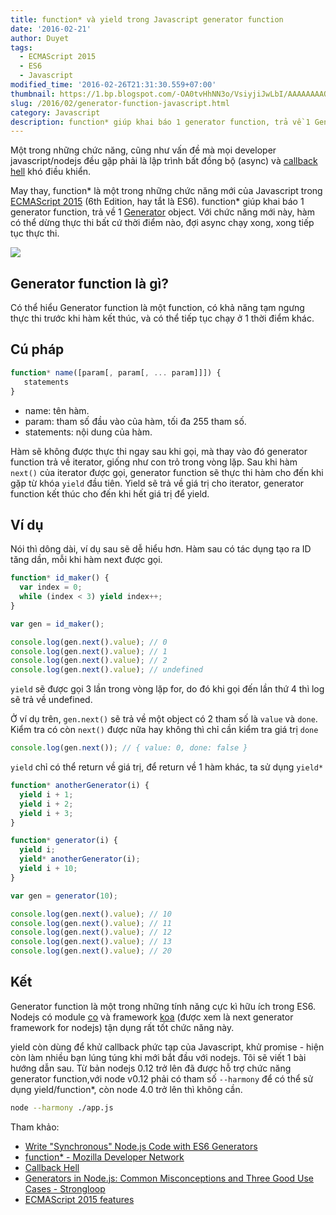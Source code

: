 ```yaml
---
title: function* và yield trong Javascript generator function
date: '2016-02-21'
author: Duyet
tags:
  - ECMAScript 2015
  - ES6
  - Javascript
modified_time: '2016-02-26T21:31:30.559+07:00'
thumbnail: https://1.bp.blogspot.com/-OA0tvHhNN3o/VsiyjiJwLbI/AAAAAAAAQAo/IugUE3zNbrY/s1600/generator-function.png
slug: /2016/02/generator-function-javascript.html
category: Javascript
description: function* giúp khai báo 1 generator function, trả về 1 Generator object. Với chức năng mới này, hàm có thể dừng thực thi bất cứ thời điểm nào, đợi async chạy xong, xong tiếp tục thực thi.
---
```


Một trong những chức năng, cũng như vấn đề mà mọi developer javascript/nodejs đều gặp phải là lập trình bất đồng bộ (async) và [callback hell](http://callbackhell.com/) khó điều khiển.

May thay, function* là một trong những chức năng mới của Javascript trong [ECMAScript 2015](https://duyetdev-collections.github.io/es6features/) (6th Edition, hay tắt là ES6). function* giúp khai báo 1 generator function, trả về 1 [Generator](https://developer.mozilla.org/en-US/docs/Web/JavaScript/Reference/Global_Objects/Generator) object. Với chức năng mới này, hàm có thể dừng thực thi bất cứ thời điểm nào, đợi async chạy xong, xong tiếp tục thực thi.

![](https://1.bp.blogspot.com/-OA0tvHhNN3o/VsiyjiJwLbI/AAAAAAAAQAo/IugUE3zNbrY/s1600/generator-function.png)

## Generator function là gì?

Có thể hiểu Generator function là một function, có khả năng tạm ngưng thực thi trước khi hàm kết thúc, và có thể tiếp tục chạy ở 1 thời điểm khác.

## Cú pháp

```js
function* name([param[, param[, ... param]]]) {
   statements
}
```

- name: tên hàm.
- param: tham số đầu vào của hàm, tối đa 255 tham số.
- statements: nội dung của hàm.

Hàm sẽ không được thực thi ngay sau khi gọi, mà thay vào đó generator function trả về iterator, giống như con trỏ trong vòng lặp. Sau khi hàm `next()` của iterator được gọi, generator function sẽ thực thi hàm cho đến khi gặp từ khóa `yield` đầu tiên. Yield sẽ trả về giá trị cho iterator, generator function kết thúc cho đến khi hết giá trị để yield.

## Ví dụ

Nói thì dông dài, ví dụ sau sẽ dễ hiểu hơn. Hàm sau có tác dụng tạo ra ID tăng dần, mỗi khi hàm next được gọi.

```js
function* id_maker() {
  var index = 0;
  while (index < 3) yield index++;
}

var gen = id_maker();

console.log(gen.next().value); // 0
console.log(gen.next().value); // 1
console.log(gen.next().value); // 2
console.log(gen.next().value); // undefined
```

`yield` sẽ được gọi 3 lần trong vòng lặp for, do đó khi gọi đến lần thứ 4 thì log sẽ trả về undefined.

Ở ví dụ trên, `gen.next()` sẽ trả về một object có 2 tham số là `value` và `done`. Kiểm tra có còn `next()` được nữa hay không thì chỉ cần kiểm tra giá trị `done`

```js
console.log(gen.next()); // { value: 0, done: false }
```

`yield` chỉ có thể return về giá trị, để return về 1 hàm khác, ta sử dụng `yield*`

```js
function* anotherGenerator(i) {
  yield i + 1;
  yield i + 2;
  yield i + 3;
}

function* generator(i) {
  yield i;
  yield* anotherGenerator(i);
  yield i + 10;
}

var gen = generator(10);

console.log(gen.next().value); // 10
console.log(gen.next().value); // 11
console.log(gen.next().value); // 12
console.log(gen.next().value); // 13
console.log(gen.next().value); // 20
```

## Kết

Generator function là một trong những tính năng cực kì hữu ích trong ES6. Nodejs có module [co](https://github.com/tj/co) và framework [koa](https://github.com/koajs/koa) (được xem là next generator framework for nodejs) tận dụng rất tốt chức năng này.

yield còn dùng để khử callback phức tạp của Javascript, khử promise - hiện còn làm nhiều bạn lúng túng khi mới bắt đầu với nodejs. Tôi sẽ viết 1 bài hướng dẫn sau.
Từ bản nodejs 0.12 trở lên đã được hỗ trợ chức năng generator function,với node v0.12 phải có tham số `--harmony` để có thể sử dụng yield/function\*, còn node 4.0 trở lên thì không cần.

```bash
node --harmony ./app.js
```

Tham khảo:

- [Write "Synchronous" Node.js Code with ES6 Generators](http://eladnava.com/write-synchronous-node-js-code-with-es6-generators/)
- [function\* - Mozilla Developer Network](https://developer.mozilla.org/en-US/docs/Web/JavaScript/Reference/Statements/function*)
- [Callback Hell](http://callbackhell.com/)
- [Generators in Node.js: Common Misconceptions and Three Good Use Cases - Strongloop](https://strongloop.com/strongblog/how-to-generators-node-js-yield-use-cases/)
- [ECMAScript 2015 features](https://duyetdev-collections.github.io/es6features)
